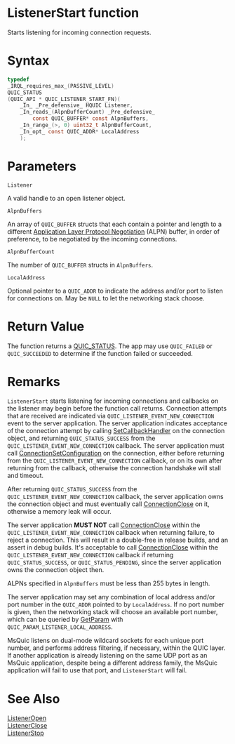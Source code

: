 ListenerStart function
======

Starts listening for incoming connection requests.

# Syntax

```C
typedef
_IRQL_requires_max_(PASSIVE_LEVEL)
QUIC_STATUS
(QUIC_API * QUIC_LISTENER_START_FN)(
    _In_ _Pre_defensive_ HQUIC Listener,
    _In_reads_(AlpnBufferCount) _Pre_defensive_
        const QUIC_BUFFER* const AlpnBuffers,
    _In_range_(>, 0) uint32_t AlpnBufferCount,
    _In_opt_ const QUIC_ADDR* LocalAddress
    );
```

# Parameters

`Listener`

A valid handle to an open listener object.

`AlpnBuffers`

An array of `QUIC_BUFFER` structs that each contain a pointer and length to a different [Application Layer Protocol Negotiation](https://tools.ietf.org/html/rfc7301) (ALPN) buffer, in order of preference, to be negotiated by the incoming connections.

`AlpnBufferCount`

The number of `QUIC_BUFFER` structs in `AlpnBuffers`.

`LocalAddress`

Optional pointer to a `QUIC_ADDR` to indicate the address and/or port to listen for connections on. May be `NULL` to let the networking stack choose.

# Return Value

The function returns a [QUIC_STATUS](QUIC_STATUS.md). The app may use `QUIC_FAILED` or `QUIC_SUCCEEDED` to determine if the function failed or succeeded.

# Remarks

`ListenerStart` starts listening for incoming connections and callbacks on the listener may begin before the function call returns. Connection attempts that are received are indicated via `QUIC_LISTENER_EVENT_NEW_CONNECTION` event to the server application. The server application indicates acceptance of the connection attempt by calling [SetCallbackHandler](SetCallbackHandler.md) on the connection object, and returning `QUIC_STATUS_SUCCESS` from the `QUIC_LISTENER_EVENT_NEW_CONNECTION` callback. The server application must call [ConnectionSetConfiguration](ConnectionSetConfiguration.md) on the connection, either before returning from the `QUIC_LISTENER_EVENT_NEW_CONNECTION` callback, or on its own after returning from the callback, otherwise the connection handshake will stall and timeout.

After returning `QUIC_STATUS_SUCCESS` from the `QUIC_LISTENER_EVENT_NEW_CONNECTION` callback, the server application owns the connection object and must eventually call [ConnectionClose](ConnectionClose.md) on it, otherwise a memory leak will occur.

The server application **MUST NOT** call [ConnectionClose](ConnectionClose.md) within the `QUIC_LISTENER_EVENT_NEW_CONNECTION` callback when returning failure, to reject a connection. This will result in a double-free in release builds, and an assert in debug builds.  It's acceptable to call [ConnectionClose](ConnectionClose.md) within the `QUIC_LISTENER_EVENT_NEW_CONNECTION` callback if returning `QUIC_STATUS_SUCCESS`, or `QUIC_STATUS_PENDING`, since the server application owns the connection object then.

ALPNs specified in `AlpnBuffers` must be less than 255 bytes in length.

The server application may set any combination of local address and/or port number in the `QUIC_ADDR` pointed to by `LocalAddress`. If no port number is given, then the networking stack will choose an available port number, which can be queried by [GetParam](GetParam.md) with `QUIC_PARAM_LISTENER_LOCAL_ADDRESS`.

MsQuic listens on dual-mode wildcard sockets for each unique port number, and performs address filtering, if necessary, within the QUIC layer. If another application is already listening on the same UDP port as an MsQuic application, despite being a different address family, the MsQuic application will fail to use that port, and `ListenerStart` will fail.

# See Also

[ListenerOpen](ListenerOpen.md)<br>
[ListenerClose](ListenerClose.md)<br>
[ListenerStop](ListenerStop.md)<br>
